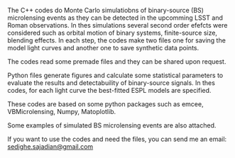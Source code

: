 The C++ codes do Monte Carlo simulatiobns of binary-source (BS) microlensing events as they can be detected in the upcomming LSST and Roman observations. In thes simulations several second order efefcts were considered such as orbital motion of binary systems, finite-source size, blending effects. In each step, the codes make two files one for saving the model light curves and another one to save synthetic data points.  

The codes read some premade files and they can be shared upon request.  


Python files  generate  figures and calculate some  statistical parameters to evaluate the results and detectabuility of binary-source signals.  In thes codes, for each light curve the best-fitted ESPL models are specified.  

These codes are based on some python packages such as emcee, VBMicrolensing, Numpy, Matoplotlib. 


Some examples of simulated BS microlensing events are also attached.  

If you want to use the codes and need the files, you can send me an email:  sedighe.sajadian@gmail.com     
